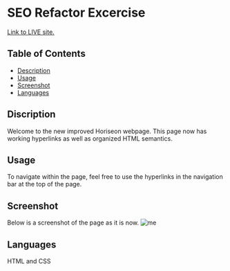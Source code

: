 # SEO Refactor Excercise 
[Link to LIVE site.](https://ashbylb.github.io/refactor-exercise-homework/)

## Table of Contents
- [Description](#Description)
- [Usage](#Usage)
- [Screenshot](#Screenshot)
- [Languages](#Languages)

## Discription
Welcome to the new improved Horiseon webpage. This page now has working hyperlinks as well as organized HTML semantics. 

## Usage 
To navigate within the page, feel free to use the hyperlinks in the navigation bar at the top of the page. 

## Screenshot
Below is a screenshot of the page as it is now. 
![me](assets\images\screenshot.png)

## Languages
HTML and CSS 